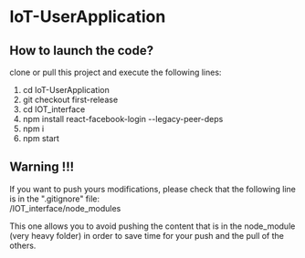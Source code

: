 # IoT-UserApplication
## How to launch the code?

clone or pull this project and execute the following lines:
1. cd IoT-UserApplication
2. git checkout first-release
3. cd IOT_interface
4. npm install react-facebook-login --legacy-peer-deps
5. npm i
6. npm start

## Warning !!!

If you want to push yours modifications, please check that the following line is in the ".gitignore" file: <br />
/IOT_interface/node_modules

This one allows you to avoid pushing the content that is in the node_module (very heavy folder) in order to save time for your push and the pull of the others.
